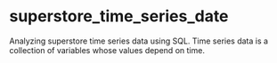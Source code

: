 # superstore_time_series_date
Analyzing superstore time series data using SQL.
Time series data is a collection of variables whose values depend on time.
